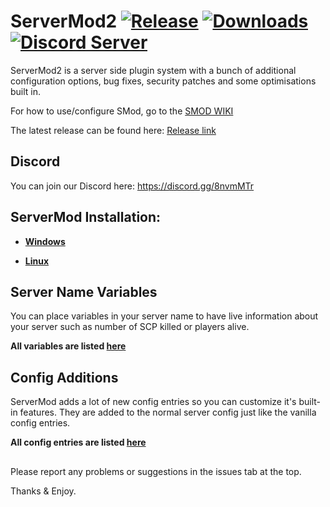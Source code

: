 # ServerMod2 [![Release](https://img.shields.io/github/release/ServerMod/Smod2.svg)](https://github.com/ServerMod/Smod2/releases) [![Downloads](https://img.shields.io/github/downloads/ServerMod/Smod2/total.svg)](https://github.com/ServerMod/Smod2/releases) [![Discord Server](https://img.shields.io/discord/430468637183442945.svg?label=discord)](https://discord.gg/8nvmMTr)
ServerMod2 is a server side plugin system with a bunch of additional configuration options, bug fixes, security patches and some optimisations built in.

For how to use/configure SMod, go to the [SMOD WIKI](https://github.com/Grover-c13/Smod2/wiki)

The latest release can be found here: [Release link](https://github.com/Grover-c13/Smod2/releases/latest)

## Discord
You can join our Discord here: https://discord.gg/8nvmMTr

## ServerMod Installation:

* **[Windows](https://github.com/Grover-c13/Smod2/wiki/ServerMod-Installation-(Windows))**

* **[Linux](https://github.com/Grover-c13/Smod2/wiki/ServerMod-Installation-(Linux))**

## Server Name Variables

You can place variables in your server name to have live information about your server such as number of SCP killed or players alive.

**All variables are listed [here](https://github.com/Grover-c13/Smod2/wiki/Server-Name-Variables)**

## Config Additions

ServerMod adds a lot of new config entries so you can customize it's built-in features. They are added to the normal server config just like the vanilla config entries.

**All config entries are listed [here](https://github.com/Grover-c13/Smod2/wiki/Config-additions)**

##

Please report any problems or suggestions in the issues tab at the top.

Thanks & Enjoy.

